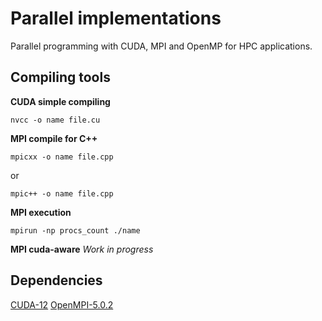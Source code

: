 # Parallel implementations
Parallel programming with CUDA, MPI and OpenMP for HPC applications.


## Compiling tools


**CUDA simple compiling**
```console
nvcc -o name file.cu
```

**MPI compile for C++**
```console
mpicxx -o name file.cpp
```
or
```console
mpic++ -o name file.cpp
```

**MPI execution**
```console
mpirun -np procs_count ./name
```

**MPI cuda-aware**
*Work in progress*


## Dependencies

[CUDA-12](https://developer.nvidia.com/cuda-toolkit)
[OpenMPI-5.0.2](https://www.open-mpi.org/software/ompi/v5.0/)
